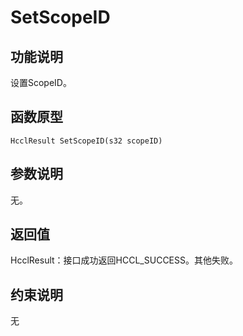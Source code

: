 # SetScopeID<a name="ZH-CN_TOPIC_0000001994467396"></a>

## 功能说明<a name="zh-cn_topic_0000001956618385_section1293mcpsimp"></a>

设置ScopeID。

## 函数原型<a name="zh-cn_topic_0000001956618385_section1290mcpsimp"></a>

```
HcclResult SetScopeID(s32 scopeID)
```

## 参数说明<a name="zh-cn_topic_0000001956618385_section1296mcpsimp"></a>

无。

## 返回值<a name="zh-cn_topic_0000001956618385_section1299mcpsimp"></a>

HcclResult：接口成功返回HCCL\_SUCCESS。其他失败。

## 约束说明<a name="zh-cn_topic_0000001956618385_section1302mcpsimp"></a>

无

